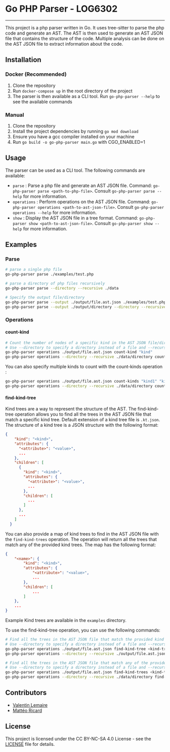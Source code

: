 # Go PHP Parser - LOG6302

---
This project is a php parser written in Go. It uses tree-sitter to parse the php code and generate an AST. The AST is then used to generate an AST JSON file that contains the structure of the code.
Multiple analysis can be done on the AST JSON file to extract information about the code.

## Installation
### Docker (Recommended)
1. Clone the repository
2. Run `docker-compose up` in the root directory of the project
3. The parser is then available as a CLI tool. Run `go-php-parser --help` to see the available commands

### Manual
1. Clone the repository
2. Install the project dependencies by running `go mod download`
3. Ensure you have a gcc compiler installed on your machine
4. Run `go build -o go-php-parser main.go` with CGO_ENABLED=1

## Usage
The parser can be used as a CLI tool. The following commands are available:
- `parse` : Parse a php file and generate an AST JSON file. Command: `go-php-parser parse <path-to-php-file>`. Consult `go-php-parser parse --help` for more information.
- `operations` : Perform operations on the AST JSON file. Command: `go-php-parser operations <path-to-ast-json-file>`. Consult `go-php-parser operations --help` for more information.
- `show` : Display the AST JSON file in a tree format. Command: `go-php-parser show <path-to-ast-json-file>`. Consult `go-php-parser show --help` for more information.

## Examples
### Parse

```bash
# parse a single php file
go-php-parser parse ./examples/test.php
```
```bash
# parse a directory of php files recursively
go-php-parser parse --directory --recursive ./data
```
```bash
# Specify the output file/directory
go-php-parser parse --output ./output/file.ast.json ./examples/test.php
go-php-parser parse --output ./output/directory --directory --recursive ./data
```

### Operations
#### count-kind
```bash
# Count the number of nodes of a specific kind in the AST JSON file/directory
# Use --directory to specify a directory instead of a file and --recursive to search recursively in the directory
go-php-parser operations ./output/file.ast.json count-kind "kind"
go-php-parser operations --directory --recursive ./data/directory count-kind "kind"
```
You can also specify multiple kinds to count with the count-kinds operation :
```bash
go-php-parser operations ./output/file.ast.json count-kinds "kind1" "kind2" "kind3"
go-php-parser operations --directory --recursive ./data/directory count-kinds "kind1" "kind2" "kind3"
```

#### find-kind-tree
Kind trees are a way to represent the structure of the AST. The find-kind-tree operation allows you to find all the trees in the AST JSON file that match a specific kind tree.
Default extension of a kind tree file is `.kt.json`.
The structure of a kind tree is a JSON structure with the following format:
```json
{
    "kind": "<kind>",
    "attributes": {
      "<attribute>": "<value>",
      ...
    },
    "children": [
      {
        "kind": "<kind>",
        "attributes": {
          "<attribute>": "<value>",
          ...
        },
        "children": [
          ...
        ]
      },
      ...
    ]
  }
```
You can also provide a map of kind trees to find in the AST JSON file with the `find-kind-trees` operation. The operation will return all the trees that match any of the provided kind trees. The map has the following format:
```json
{
    "<name>": {
        "kind": "<kind>",
        "attributes": {
            "<attribute>": "<value>",
            ...
        },
        "children": [
            ...
        ]
    },
    ...
}
```

Example Kind trees are available in the `examples` directory.

To use the find-kind-tree operation, you can use the following commands:
```bash
# Find all the trees in the AST JSON file that match the provided kind tree
# Use --directory to specify a directory instead of a file and --recursive to search recursively in the directory
go-php-parser operations ./output/file.ast.json find-kind-tree <kind-tree.kt.json>
go-php-parser operations --directory --recursive ./output/file.ast.json find-kind-tree ./data/directory
```
```bash
# Find all the trees in the AST JSON file that match any of the provided kind trees
# Use --directory to specify a directory instead of a file and --recursive to search recursively in the directory
go-php-parser operations ./output/file.ast.json find-kind-trees <kind-trees.kt.json>
go-php-parser operations --directory --recursive ./data/directory find-kind-trees <kind-trees.kt.json>
```

## Contributors
- [Valentin Lemaire](https://github.com/28Pollux28)
- [Mattéo Ricard](https://github.com/RicardMatteo)

## License
This project is licensed under the CC BY-NC-SA 4.0 License - see the [LICENSE](LICENSE) file for details.
 